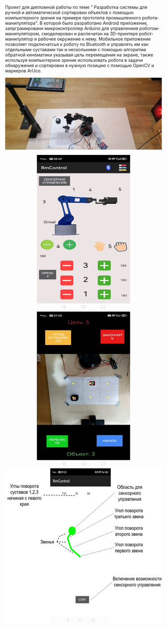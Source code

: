 Проект для дипломной работы по теме " Разработка системы для ручной и автоматической
 сортировки объектов с помощью компьютерного зрения на
 примере прототипа промышленного робота-манипулятора". В которой было разработано Android приложение, запрграмированн микроконтроллер Arduino для управлениия роботом-манипулятором, смоделирован и распечатан на 3D-принтере робот-манипулятор и рабочее окружение к нему. Мобильное приложение позволяет подключатсья к роботу по Bluetooth и управлять им как отдельными суставами так и несколькими с помощью алгоритма обратной кинематики указывая цель перемещения на экране, также используя компьютерное зрение использовать робота в задачи обнаружения и сортировки в нужную позицию с помощью OpenCV и маркеров ArUco.

![Готовый проект](https://github.com/userRr423/RobotManipulatorControll_with_OpenCV/blob/main/robot.jpg?raw=true)


<p align="center">
<img src="https://github.com/userRr423/RobotManipulatorControll_with_OpenCV/blob/main/main.jpg?raw=true" alt="Описание изображения" width="300" height="500"/>
 <img src="https://github.com/userRr423/RobotManipulatorControll_with_OpenCV/blob/main/computer_vision.jpg?raw=true" alt="Описание изображения" width="300" height="500"/>

<img src="https://github.com/userRr423/RobotManipulatorControll_with_OpenCV/blob/main/sensor_controll.png?raw=true" alt="Описание изображения" width="700" height="500"/>
</p>


